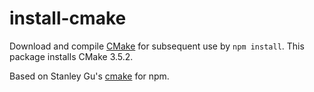 # install-cmake
Download and compile [CMake](https://cmake.org/) for subsequent use by `npm install`.
This package installs CMake 3.5.2.

Based on Stanley Gu's [cmake](https://github.com/stanleygu/cmake) for npm.
